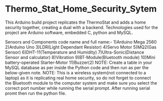 # Thermo_Stat_Home_Security_Sytem
This Arduino build project replicates the ThermoStat and adds a home security together, creating a dual with a backend. Technologies used for the project are Arduino software, embedded C, python and MySQL.


Sensors and Components code name and full name:-
1)Arduino Mega 2560
2)Arduino Uno
3)LDR(Light Dependant Resistor)
4)Servo Motor
5)MQ2(Gas Sensor)
6)DHT-11(Temperature and Humidity)
7)Ultra-Sonic(Distance Sensor and calculator)
8)Vibration
9)BT-Module(Bluetooth module)
10)Mini battery-operated Starter-Motor
11)Buzzer(2)
NOTE: Create a table in your MySQL database as per inside the Python code and then run as per the below-given note.
NOTE: This is a wireless system(not connected to a laptop) as it is replicating real home security, so do not forget to connect the Bluetooth module to the computer system and make sure you select the correct port number while running the serial prompt. After running serial promt then run the python file.
